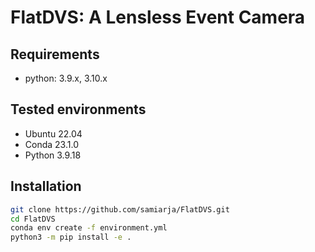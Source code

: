 # FlatDVS: A Lensless Event Camera


## Requirements

- python: 3.9.x, 3.10.x

## Tested environments
- Ubuntu 22.04
- Conda 23.1.0
- Python 3.9.18

## Installation

```sh
git clone https://github.com/samiarja/FlatDVS.git
cd FlatDVS
conda env create -f environment.yml
python3 -m pip install -e .
```



<!-- # DiffuserCam-Tutorial
#### See our [full tutorial](https://waller-lab.github.io/DiffuserCam/tutorial) for complete guides on setting up the DiffuserCam hardware and installing and running the software.
Below is an overview of the organization of this repo.
<br><br>

#### Home Directory
The base directory contains python code for processing DiffuserCam raw data with two algorithms, gradient descent (`GD.py`) and alternating direction method of multipliers (`ADMM.py`). The corresponding `.yml` files should be modified to include the file path of the raw data that is to be processed. 

#### Rpi Folder
This folder contains python code for previewing and capturing raw images using a Raspberry Pi camera.

#### Tutorial Folder
This folder contains iPython notebooks that walk the user step-by-step through the two algorithms, gradient descent (`GD.ipynb`) and alternating direction method of multipliers (`ADMM.ipynb`). Sample test data is included.

#### Test_Images Folder
This folder contains sample images that you can place on a phone or laptop screen for testing your Raspberry Pi DiffuserCam. We recommend you start with `sprial_bw.gif`.

 -->
